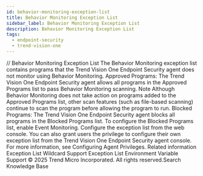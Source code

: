 ```yaml
---
id: behavior-monitoring-exception-list
title: Behavior Monitoring Exception List
sidebar_label: Behavior Monitoring Exception List
description: Behavior Monitoring Exception List
tags:
  - endpoint-security
  - trend-vision-one
---
```


/*<![CDATA[*/ $('#title').html($('meta[name=map-description]').attr('content')); /*]]>*/ Behavior Monitoring Exception List The Behavior Monitoring exception list contains programs that the Trend Vision One Endpoint Security agent does not monitor using Behavior Monitoring. Approved Programs: The Trend Vision One Endpoint Security agent allows all programs in the Approved Programs list to pass Behavior Monitoring scanning. Note Although Behavior Monitoring does not take action on programs added to the Approved Programs list, other scan features (such as file-based scanning) continue to scan the program before allowing the program to run. Blocked Programs: The Trend Vision One Endpoint Security agent blocks all programs in the Blocked Programs list. To configure the Blocked Programs list, enable Event Monitoring. Configure the exception list from the web console. You can also grant users the privilege to configure their own exception list from the Trend Vision One Endpoint Security agent console. For more information, see Configuring Agent Privileges. Related information Exception List Wildcard Support Exception List Environment Variable Support © 2025 Trend Micro Incorporated. All rights reserved.Search Knowledge Base